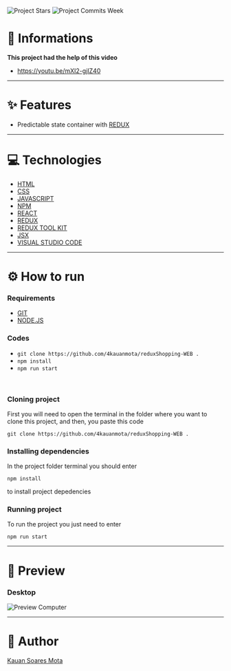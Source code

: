 ![Project Stars](https://img.shields.io/github/stars/4kauanmota/reduxShopping-WEB?color=1e90ff) ![Project Commits Week](https://img.shields.io/github/commit-activity/w/4kauanmota/reduxShopping-WEB?color=1e90ff)

# 📄 **Informations**
**This project had the help of this video**
+ https://youtu.be/mXI2-gjIZ40

---

# ✨ **Features**
+ Predictable state container with [REDUX](https://redux.js.org/)

---

# 💻 **Technologies**
+ [HTML](https://developer.mozilla.org/pt-BR/docs/Web/HTML)
+ [CSS](https://developer.mozilla.org/pt-BR/docs/Web/CSS)
+ [JAVASCRIPT](https://developer.mozilla.org/pt-BR/docs/Web/JavaScript)
+ [NPM](https://www.npmjs.com/)
+ [REACT](https://react.dev/)
+ [REDUX](https://redux.js.org/)
+ [REDUX TOOL KIT](https://redux-toolkit.js.org/)
+ [JSX](https://pt-br.legacy.reactjs.org/docs/introducing-jsx.html)
+ [VISUAL STUDIO CODE](https://code.visualstudio.com/)
---

# ⚙️ **How to run**
### Requirements
+ [GIT](https://git-scm.com/)
+ [NODE.JS](https://nodejs.org/en)

### Codes
+ `git clone https://github.com/4kauanmota/reduxShopping-WEB .`
+ `npm install`
+ `npm run start`

<br>

### Cloning project
First you will need to open the terminal in the folder where you want to clone this project, and then, you paste this code 
```
git clone https://github.com/4kauanmota/reduxShopping-WEB .
```

### Installing dependencies
In the project folder terminal you should enter 
```
npm install
```
to install project depedencies

### Running project
To run the project you just need to enter 
```
npm run start
```

---

# 👀 **Preview**
### Desktop
![Preview Computer](https://i.postimg.cc/C143n1Tj/desktop.gif)

---

# 📝 **Author**
[Kauan Soares Mota](https://github.com/4kauanmota)
